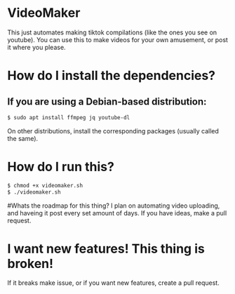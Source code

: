 # VideoMaker
This just automates making tiktok compilations (like the ones you see on youtube). 
You can use this to make videos for your own amusement, or post it where you please.

# How do I install the dependencies? 
## If you are using a Debian-based distribution:
```bash
$ sudo apt install ffmpeg jq youtube-dl
```
On other distributions, install the corresponding packages (usually called the same).

# How do I run this?

```bash
$ chmod +x videomaker.sh
$ ./videomaker.sh
```
#Whats the roadmap for this thing?
I plan on automating video uploading, and haveing it post every set amount of days. If you have ideas, make a pull request.

# I want new features! This thing is broken!
If it breaks make issue, or if you want new features, create a pull request.
